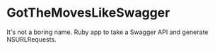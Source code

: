 GotTheMovesLikeSwagger
======================

It's not a boring name. Ruby app to take a Swagger API and generate NSURLRequests.
